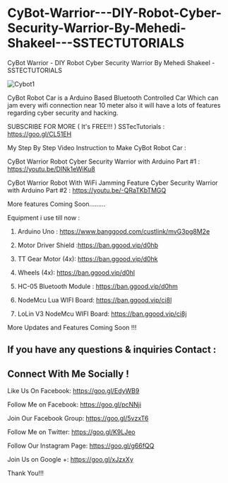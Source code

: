 # CyBot-Warrior---DIY-Robot-Cyber-Security-Warrior-By-Mehedi-Shakeel---SSTECTUTORIALS
CyBot Warrior - DIY Robot Cyber Security Warrior By Mehedi Shakeel - SSTECTUTORIALS

![Cybot1](https://user-images.githubusercontent.com/26013128/57453014-13cf1280-7287-11e9-82b9-f4b1eee525ec.PNG)

CyBot Robot Car is a Arduino Based Bluetooth Controlled Car Which can jam every wifi connection near 10 meter also it will have a lots of features regarding cyber security and hacking.

SUBSCRIBE FOR MORE ( It's FREE!!! ) 
SSTecTutorials : https://goo.gl/CL51EH

My Step By Step Video Instruction to Make CyBot Robot Car : 

CyBot Warrior Robot Cyber Security Warrior with Arduino Part #1 : https://youtu.be/DINk1eWiKu8

CyBot Warrior Robot With WiFi Jamming Feature Cyber Security Warrior with Arduino Part #2  : https://youtu.be/-QRaTKbTMGQ

More features Coming Soon.........

Equipment i use till now : 

1) Arduino Uno : https://www.banggood.com/custlink/mvG3pg8M2e

2) Motor Driver Shield :https://ban.ggood.vip/d0hb

4) TT Gear Motor (4x): https://ban.ggood.vip/d0hk

3) Wheels (4x): https://ban.ggood.vip/d0hl

5) HC-05 Bluetooth Module  : https://ban.ggood.vip/d0hm

6) NodeMcu Lua WIFI Board: https://ban.ggood.vip/ci8l

7) LoLin V3 NodeMcu  WIFI Board:  https://ban.ggood.vip/ci8j

More Updates and Features Coming Soon !!!

If you have any questions & inquiries Contact :
-------------------------------------------------
Connect With Me Socially !
-------------------------------------------------
Like Us On Facebook: https://goo.gl/EdyWB9

Follow Me on Facebook: https://goo.gl/pcNNji

Join Our Facebook Group: https://goo.gl/5vzxT6

Follow Me on Twitter: https://goo.gl/K9LJeo

Follow Our Instagram Page: https://goo.gl/g66fQQ

Join Us on Google +: https://goo.gl/xJzxXy 

Thank You!!!

